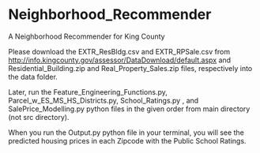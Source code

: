 # Neighborhood_Recommender
A Neighborhood Recommender for King County

Please download the EXTR_ResBldg.csv and EXTR_RPSale.csv from http://info.kingcounty.gov/assessor/DataDownload/default.aspx
and Residential_Building.zip and Real_Property_Sales.zip files, respectively into the data folder.

Later, run the Feature_Engineering_Functions.py, Parcel_w_ES_MS_HS_Districts.py, School_Ratings.py , and SalePrice_Modelling.py python files in the given order from main directory (not src directory).

When you run the Output.py python file in your terminal, you will see the predicted housing prices in each Zipcode with the Public School Ratings.
